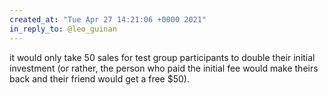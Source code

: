 ```yaml
---
created_at: "Tue Apr 27 14:21:06 +0000 2021"
in_reply_to: @leo_guinan
---
```


it would only take 50 sales for test group participants to double their initial investment (or rather, the person who paid the initial fee would make theirs back and their friend would get a free $50).